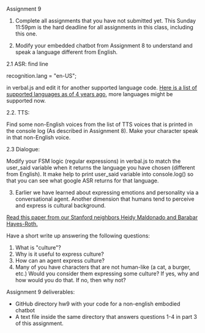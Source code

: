 Assignment 9

1. Complete all assignments that you have not submitted yet. This Sunday 11:59pm is the hard deadline for all assignments in this class, including this one.

2. Modify your embedded chatbot from Assignment 8 to understand and speak a language different from English.

2.1 ASR: find line 

recognition.lang = "en-US";

in verbal.js and edit it for another supported language code. [Here is a list of supported languages as of 4 years ago](http://stackoverflow.com/a/14302134), more languages might be supported now.

2.2. TTS:

Find some non-English voices from the list of TTS voices that is printed in the console log (As described in Assignment 8). Make your character speak in that non-English voice. 

2.3 Dialogue:

Modify your FSM logic (regular expressions) in verbal.js to match the user_said variable when it returns the language you have chosen (different from English). It make help to print user_said variable into console.log() so that you can see what google ASR returns for that language.

3. Earlier we have learned about expressing emotions and personality via a conversational agent. Another dimension that humans tend to perceive and express is cultural background. 

[Read this paper from our Stanford neighbors Heidy Maldonado and Barabar Hayes-Roth.](https://hci.stanford.edu/publications/2004/CrossCultBelievability0304/CrossCultBelievability0304.pdf)

Have a short write up answering the following questions:
1. What is "culture"?
2. Why is it useful to express culture?
3. How can an agent express culture?
4. Many of you have characters that are not human-like (a cat, a burger, etc.) Would you consider them expressing some culture? If yes, why and how would you do that. If no, then why not?

Assignment 9 deliverables:
- GitHub directory hw9 with your code for a non-english embodied chatbot
- A text file inside the same directory that answers questions 1-4 in part 3 of this assignment.




